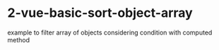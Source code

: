 # 2-vue-basic-sort-object-array

example to filter array of objects considering condition with computed method